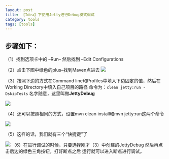 ```yaml
---
layout: post
title: 【Idea】下使用Jetty进行Debug模式调试
category: tools
tags: [tools]
---
```



## 步骤如下：

（1）找到选项卡中的 –Run– 然后找到 –Edit Configurations

（2）点击下图中绿色的plus–找到Maven点进去
![](https://ziyekudeng.github.io/assets/images/2019/0212/02/1.jpg)

（3）按照下边的方式在Command line和Profiles中填入下边固定的值，然后在Working Directory中填入自己项目的路径
命令为：`clean jetty:run -DskipTests`
名字随意，这里叫做**JettyDebug**

![](https://ziyekudeng.github.io/assets/images/2019/0212/02/2.jpg)

（4）还可以按照相同的方式，设置mvn clean install和mvn jetty:run这两个命令

![](https://ziyekudeng.github.io/assets/images/2019/0212/02/3.jpg)

（5）这样的话，我们就有三个“快捷键”了

![](https://ziyekudeng.github.io/assets/images/2019/0212/02/4.jpg)
（6）在进行调试的时候，只要选择刚才（3）中创建的JettyDebug
然后再点击后边的绿色三角按钮，打好断点之后 运行就可以进入断点进行调试。


 
